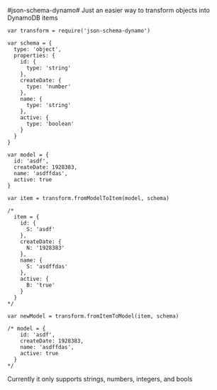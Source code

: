 #json-schema-dynamo#
Just an easier way to transform objects into DynamoDB items

    var transform = require('json-schema-dynamo')

    var schema = {
      type: 'object',
      properties: {
        id: {
          type: 'string'
        },
        createDate: {
          type: 'number'
        },
        name: {
          type: 'string'
        },
        active: {
          type: 'boolean'
        }
      }
    }

    var model = {
      id: 'asdf',
      createDate: 1928383,
      name: 'asdffdas',
      active: true
    }

    var item = transform.fromModelToItem(model, schema)

    /*
      item = {
        id: {
          S: 'asdf'
        },
        createDate: {
          N: '1928383'
        },
        name: {
          S: 'asdffdas'
        },
        active: {
          B: 'true'
        }
      }
    */

    var newModel = transform.fromItemToModel(item, schema)

    /* model = {
        id: 'asdf',
        createDate: 1928383,
        name: 'asdffdas',
        active: true
      }
    */

Currently it only supports strings, numbers, integers, and bools
